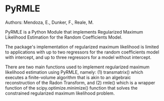 # PyRMLE

Authors: Mendoza, E., Dunker, F., Reale, M.

PyRMLE is a Python Module that implements Regularized Maximum Likelihood Estimation for the Random Coefficients Model.

The package's implementation of regularized maximum likelihood is limited to applications with up to two regressors for the random coefficients model with intercept, and up to three regressors for a model without intercept. 

There are two main functions used to implement regularized maximum likelihood estimation using PyRMLE, namely: (1) transmatrix() which executes a finite-volume algorithm that is akin to an algebraic reconstruction of the Radon Transform, and (2) rmle() which is a wrapper function of the scipy.optimize.minimize() function that solves the constrained regularized maximum likelihood problem.
